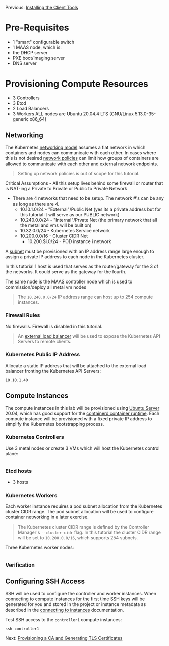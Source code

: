 Previous: [Installing the Client Tools](02-client-tools.md)

# Pre-Requisites
* 1 "smart" configurable switch
* 1 MAAS node, which is: 
 * the DHCP server
 * PXE boot/imaging server  
 * DNS server  



# Provisioning Compute Resources
* 3 Controllers
* 3 Etcd 
* 2 Load Balancers
* 3 Workers
ALL nodes are Ubuntu 20.04.4 LTS (GNU/Linux 5.13.0-35-generic x86_64)



## Networking

The Kubernetes [networking model](https://kubernetes.io/docs/concepts/cluster-administration/networking/#kubernetes-model) assumes a flat network in which containers and nodes can communicate with each other. In cases where this is not desired [network policies](https://kubernetes.io/docs/concepts/services-networking/network-policies/) can limit how groups of containers are allowed to communicate with each other and external network endpoints.

> Setting up network policies is out of scope for this tutorial.

Critical Assumptions - All this setup lives behind some firewall or router that is NAT-ing a Private to Private or Public to Private Network

* There are 4 networks that need to be setup. The network #'s can be any as long as there are 4.
  * 10.10.1.0/24  - "External"/Public Net  (yes its a private address but for this tutorial it will serve as our PUBLIC network) 
  * 10.240.0.0/24  - "Internal"/Prvate Net  (the primary network that all the metal and vms will be built on)
  * 10.32.0.0/24 - Kubernetes Service network
  * 10.200.0.0/16  - Cluster CIDR Net
    * 10.200.$i.0/24 - POD instance i network
   



A [subnet](https://cloud.google.com/compute/docs/vpc/#vpc_networks_and_subnets) must be provisioned with an IP address range large enough to assign a private IP address to each node in the Kubernetes cluster.

In this tutorial 1 host is used that serves as the router/gateway for the 3 of the networks. It could serve as the gateway for the fourth. 

 The same node is the MAAS controller node which is used to commission/deploy all metal vm nodes  


> The `10.240.0.0/24` IP address range can host up to 254 compute instances.

### Firewall Rules

No firewalls. Firewall is disabled in this tutorial.




> An [external load balancer](https://cloud.google.com/compute/docs/load-balancing/network/) will be used to expose the Kubernetes API Servers to remote clients.


### Kubernetes Public IP Address

Allocate a static IP address that will be attached to the external load balancer fronting the Kubernetes API Servers:

```
10.10.1.40
```


## Compute Instances

The compute instances in this lab will be provisioned using [Ubuntu Server](https://www.ubuntu.com/server) 20.04, which has good support for the [containerd container runtime](https://github.com/containerd/containerd). Each compute instance will be provisioned with a fixed private IP address to simplify the Kubernetes bootstrapping process.

### Kubernetes Controllers

Use 3 metal nodes or create 3 VMs which will host the Kubernetes control plane:

```
```

### Etcd hosts
* 3 hosts


### Kubernetes Workers

Each worker instance requires a pod subnet allocation from the Kubernetes cluster CIDR range. The pod subnet allocation will be used to configure container networking in a later exercise. 

> The Kubernetes cluster CIDR range is defined by the Controller Manager's `--cluster-cidr` flag. In this tutorial the cluster CIDR range will be set to `10.200.0.0/16`, which supports 254 subnets.

Three Kubernetes worker nodes:

```
```

### Verification



## Configuring SSH Access

SSH will be used to configure the controller and worker instances. When connecting to compute instances for the first time SSH keys will be generated for you and stored in the project or instance metadata as described in the [connecting to instances](https://cloud.google.com/compute/docs/instances/connecting-to-instance) documentation.

Test SSH access to the `controller1` compute instances:

```
ssh controller1  
```


Next: [Provisioning a CA and Generating TLS Certificates](04-certificate-authority.md)
